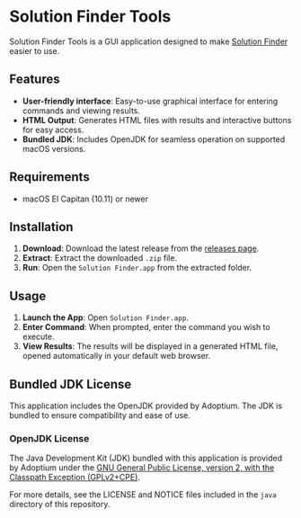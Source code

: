 # Solution Finder Tools

Solution Finder Tools is a GUI application designed to make [Solution Finder](https://github.com/knewjade/solution-finder) easier to use.

## Features

- **User-friendly interface**: Easy-to-use graphical interface for entering commands and viewing results.
- **HTML Output**: Generates HTML files with results and interactive buttons for easy access.
- **Bundled JDK**: Includes OpenJDK for seamless operation on supported macOS versions.

## Requirements

- macOS El Capitan (10.11) or newer

## Installation

1. **Download**: Download the latest release from the [releases page](https://github.com/rustednuts69/solution-finder-tools/releases).
2. **Extract**: Extract the downloaded `.zip` file.
3. **Run**: Open the `Solution Finder.app` from the extracted folder.

## Usage

1. **Launch the App**: Open `Solution Finder.app`.
2. **Enter Command**: When prompted, enter the command you wish to execute.
3. **View Results**: The results will be displayed in a generated HTML file, opened automatically in your default web browser.

## Bundled JDK License

This application includes the OpenJDK provided by Adoptium. The JDK is bundled to ensure compatibility and ease of use.

### OpenJDK License

The Java Development Kit (JDK) bundled with this application is provided by Adoptium under the [GNU General Public License, version 2, with the Classpath Exception (GPLv2+CPE)](https://adoptium.net/about/licenses/).

For more details, see the LICENSE and NOTICE files included in the `java` directory of this repository.
